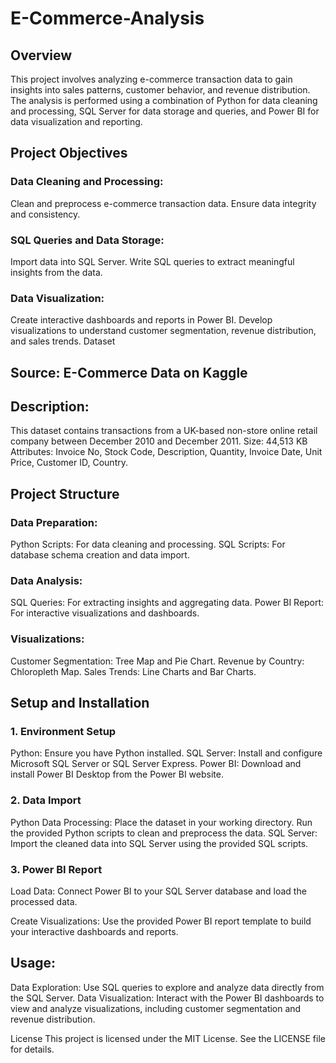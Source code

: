 # E-Commerce-Analysis


## Overview
This project involves analyzing e-commerce transaction data to gain insights into sales patterns, customer behavior, and revenue distribution. The analysis is performed using a combination of Python for data cleaning and processing, SQL Server for data storage and queries, and Power BI for data visualization and reporting.

## Project Objectives

### Data Cleaning and Processing:
Clean and preprocess e-commerce transaction data.
Ensure data integrity and consistency.

### SQL Queries and Data Storage:
Import data into SQL Server.
Write SQL queries to extract meaningful insights from the data.

### Data Visualization:
Create interactive dashboards and reports in Power BI.
Develop visualizations to understand customer segmentation, revenue distribution, and sales trends.
Dataset

## Source: E-Commerce Data on Kaggle

## Description: 
This dataset contains transactions from a UK-based non-store online retail company between December 2010 and December 2011.
Size: 44,513 KB
Attributes: Invoice No, Stock Code, Description, Quantity, Invoice Date, Unit Price, Customer ID, Country.

## Project Structure
### Data Preparation:
Python Scripts: For data cleaning and processing.
SQL Scripts: For database schema creation and data import.

### Data Analysis:
SQL Queries: For extracting insights and aggregating data.
Power BI Report: For interactive visualizations and dashboards.

### Visualizations:
Customer Segmentation: Tree Map and Pie Chart.
Revenue by Country: Chloropleth Map.
Sales Trends: Line Charts and Bar Charts.

## Setup and Installation
### 1. Environment Setup
Python: Ensure you have Python installed.
SQL Server: Install and configure Microsoft SQL Server or SQL Server Express.
Power BI: Download and install Power BI Desktop from the Power BI website.

### 2. Data Import
Python Data Processing:
Place the dataset in your working directory.
Run the provided Python scripts to clean and preprocess the data.
SQL Server:
Import the cleaned data into SQL Server using the provided SQL scripts.

### 3. Power BI Report
Load Data:
Connect Power BI to your SQL Server database and load the processed data.

Create Visualizations:
Use the provided Power BI report template to build your interactive dashboards and reports.

## Usage:
Data Exploration: Use SQL queries to explore and analyze data directly from the SQL Server.
Data Visualization: Interact with the Power BI dashboards to view and analyze visualizations, including customer segmentation and revenue distribution.

License
This project is licensed under the MIT License. See the LICENSE file for details.
